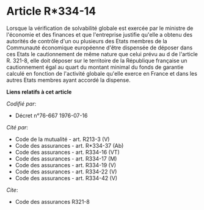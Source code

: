 # Article R*334-14

Lorsque la vérification de solvabilité globale est exercée par le ministre de l'économie et des finances et que l'entreprise
justifie qu'elle a obtenu des autorités de contrôle d'un ou plusieurs des Etats membres de la Communauté économique
européenne d'être dispensée de déposer dans ces Etats le cautionnement de même nature que celui prévu au d de l'article R.
321-8, elle doit déposer sur le territoire de la République française un cautionnement égal au quart du montant minimal du
fonds de garantie calculé en fonction de l'activité globale qu'elle exerce en France et dans les autres Etats membres ayant
accordé la dispense.

**Liens relatifs à cet article**

_Codifié par_:

  - Décret n°76-667 1976-07-16

_Cité par_:

  - Code de la mutualité - art. R213-3 (V)
  - Code des assurances - art. R*334-37 (Ab)
  - Code des assurances - art. R334-16 (VT)
  - Code des assurances - art. R334-17 (M)
  - Code des assurances - art. R334-19 (V)
  - Code des assurances - art. R334-22 (V)
  - Code des assurances - art. R334-42 (V)

_Cite_:

  - Code des assurances R321-8
